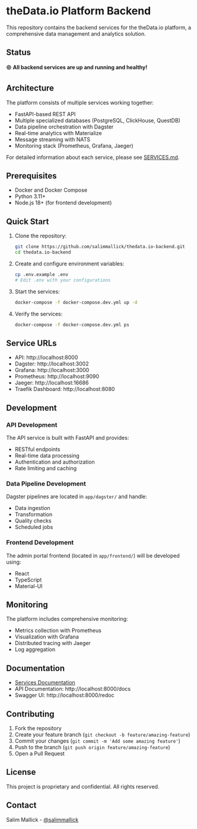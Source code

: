 # theData.io Platform Backend

This repository contains the backend services for the theData.io platform, a comprehensive data management and analytics solution.

## Status

🟢 **All backend services are up and running and healthy!**

## Architecture

The platform consists of multiple services working together:

- FastAPI-based REST API
- Multiple specialized databases (PostgreSQL, ClickHouse, QuestDB)
- Data pipeline orchestration with Dagster
- Real-time analytics with Materialize
- Message streaming with NATS
- Monitoring stack (Prometheus, Grafana, Jaeger)

For detailed information about each service, please see [SERVICES.md](SERVICES.md).

## Prerequisites

- Docker and Docker Compose
- Python 3.11+
- Node.js 18+ (for frontend development)

## Quick Start

1. Clone the repository:
   ```bash
   git clone https://github.com/salimmallick/thedata.io-backend.git
   cd thedata.io-backend
   ```

2. Create and configure environment variables:
   ```bash
   cp .env.example .env
   # Edit .env with your configurations
   ```

3. Start the services:
   ```bash
   docker-compose -f docker-compose.dev.yml up -d
   ```

4. Verify the services:
   ```bash
   docker-compose -f docker-compose.dev.yml ps
   ```

## Service URLs

- API: http://localhost:8000
- Dagster: http://localhost:3002
- Grafana: http://localhost:3000
- Prometheus: http://localhost:9090
- Jaeger: http://localhost:16686
- Traefik Dashboard: http://localhost:8080

## Development

### API Development

The API service is built with FastAPI and provides:
- RESTful endpoints
- Real-time data processing
- Authentication and authorization
- Rate limiting and caching

### Data Pipeline Development

Dagster pipelines are located in `app/dagster/` and handle:
- Data ingestion
- Transformation
- Quality checks
- Scheduled jobs

### Frontend Development

The admin portal frontend (located in `app/frontend/`) will be developed using:
- React
- TypeScript
- Material-UI

## Monitoring

The platform includes comprehensive monitoring:
- Metrics collection with Prometheus
- Visualization with Grafana
- Distributed tracing with Jaeger
- Log aggregation

## Documentation

- [Services Documentation](SERVICES.md)
- API Documentation: http://localhost:8000/docs
- Swagger UI: http://localhost:8000/redoc

## Contributing

1. Fork the repository
2. Create your feature branch (`git checkout -b feature/amazing-feature`)
3. Commit your changes (`git commit -m 'Add some amazing feature'`)
4. Push to the branch (`git push origin feature/amazing-feature`)
5. Open a Pull Request

## License

This project is proprietary and confidential. All rights reserved.

## Contact

Salim Mallick - [@salimmallick](https://github.com/salimmallick) 